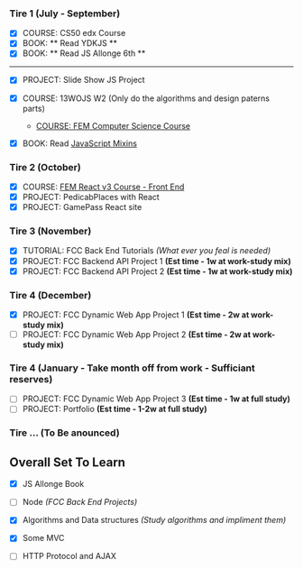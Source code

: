 

### Tire 1 (July - September)
- [x] COURSE: CS50 edx Course
- [x] BOOK: ** Read YDKJS **
- [x] BOOK: ** Read JS Allonge 6th **
---
- [x] PROJECT: Slide Show JS Project
- [x] COURSE: 13WOJS W2 (Only do the algorithms and design paterns parts)
	- [COURSE: FEM Computer Science Course](https://frontendmasters.com/courses/computer-science/)
- [x] BOOK: Read [JavaScript Mixins](https://javascriptweblog.wordpress.com/2011/05/31/a-fresh-look-at-javascript-mixins/)


### Tire 2  (October)
- [x] COURSE: [FEM React v3 Course - Front End](https://frontendmasters.com/courses/react/introduction)
- [x] PROJECT: PedicabPlaces with React
- [x] PROJECT: GamePass React site

### Tire 3 (November)
- [x] TUTORIAL: FCC Back End Tutorials *(What ever you feal is needed)*
- [x] PROJECT: FCC Backend API Project 1 **(Est time - 1w at work-study mix)**
- [x] PROJECT: FCC Backend API Project 2 **(Est time - 1w at work-study mix)**

### Tire 4 (December)
- [x] PROJECT: FCC Dynamic Web App Project 1 **(Est time - 2w at work-study mix)**
- [ ] PROJECT: FCC Dynamic Web App Project 2 **(Est time - 2w at work-study mix)**

### Tire 4 (January - Take month off from work - Sufficiant reserves)
- [ ] PROJECT: FCC Dynamic Web App Project 3 **(Est time - 1w at full study)**
- [ ] PROJECT: Portfolio **(Est time - 1-2w at full study)**

### Tire ... **(To Be anounced)**

## Overall Set To Learn
- [x] JS Allonge Book
- [ ] Node *(FCC Back End Projects)*
-[x] Algorithms and Data structures *(Study algorithms and impliment them)*
- [x] Some MVC
- [ ] HTTP Protocol and AJAX
  
  
  
